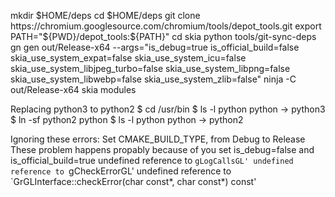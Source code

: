 mkdir $HOME/deps
cd $HOME/deps
git clone https://chromium.googlesource.com/chromium/tools/depot_tools.git
export PATH="${PWD}/depot_tools:${PATH}"
cd skia
python tools/git-sync-deps
gn gen out/Release-x64 --args="is_debug=true is_official_build=false skia_use_system_expat=false skia_use_system_icu=false skia_use_system_libjpeg_turbo=false skia_use_system_libpng=false skia_use_system_libwebp=false skia_use_system_zlib=false"
ninja -C out/Release-x64 skia modules


Replacing python3 to python2
$ cd /usr/bin
$ ls -l python
    python -> python3
$ ln -sf python2 python
$ ls -l python
    python -> python2


Ignoring these errors: Set CMAKE_BUILD_TYPE, from Debug to Release
These problem happens propably because of you set is_debug=false and is_official_build=true
undefined reference to `gLogCallsGL'
undefined reference to `gCheckErrorGL'
undefined reference to `GrGLInterface::checkError(char const*, char const*) const'

